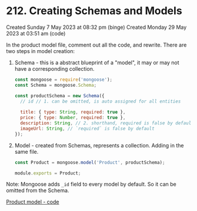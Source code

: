 # 212. Creating Schemas and Models
Created Sunday 7 May 2023 at 08:32 pm (binge)
Created Monday 29 May 2023 at 03:51 am (code)

In the product model file, comment out all the code, and rewrite.
There are two steps in model creation:
1. Schema - this is a abstract blueprint of a "model", it may or may not have a corresponding collection.
	```js
	const mongoose = require('mongoose');
	const Schema = mongoose.Schema;
	
	const productSchema = new Schema({
	  // id // 1. can be omitted, is auto assigned for all entities
	  
	  title: { type: String, required: true },
	  price: { type: Number, required: true },
	  description: String, // 2. shorthand, required is false by default
	  imageUrl: String, // `required` is false by default
	});
	```
2. Model - created from Schemas, represents a collection. Adding in the same file.
	```js
	const Product = mongoose.model('Product', productSchema);

	module.exports = Product;
	```

Note: Mongoose adds `_id` field to every model by default. So it can be omitted from the Schema.

[Product model - code](https://github.com/exemplar-codes/online-shop-with-nosql-mongoose/commit/ddbb7ec4b7c22f77af457b38e52218174853a547)